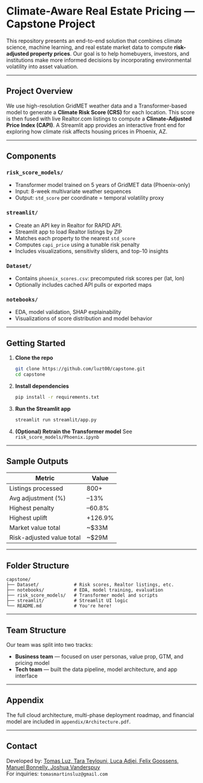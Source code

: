 
# Climate-Aware Real Estate Pricing — Capstone Project

This repository presents an end-to-end solution that combines climate science, machine learning, and real estate market data to compute **risk-adjusted property prices**. Our goal is to help homebuyers, investors, and institutions make more informed decisions by incorporating environmental volatility into asset valuation.

---

## Project Overview

We use high-resolution GridMET weather data and a Transformer-based model to generate a **Climate Risk Score (CRS)** for each location. This score is then fused with live Realtor.com listings to compute a **Climate-Adjusted Price Index (CAPI)**. A Streamlit app provides an interactive front end for exploring how climate risk affects housing prices in Phoenix, AZ.

---

## Components

### `risk_score_models/`
- Transformer model trained on 5 years of GridMET data (Phoenix-only)
- Input: 8-week multivariate weather sequences  
- Output: `std_score` per coordinate = temporal volatility proxy

### `streamlit/`
- Create an API key in Realtor for RAPID API.
- Streamlit app to load Realtor listings by ZIP
- Matches each property to the nearest `std_score`
- Computes `capi_price` using a tunable risk penalty
- Includes visualizations, sensitivity sliders, and top-10 insights

### `Dataset/`
- Contains `phoenix_scores.csv`: precomputed risk scores per (lat, lon)
- Optionally includes cached API pulls or exported maps

### `notebooks/`
- EDA, model validation, SHAP explainability
- Visualizations of score distribution and model behavior

---

## Getting Started

1. **Clone the repo**
   ```bash
   git clone https://github.com/luzt00/capstone.git
   cd capstone
   ```

2. **Install dependencies**
   ```bash
   pip install -r requirements.txt
   ```

3. **Run the Streamlit app**
   ```bash
   streamlit run streamlit/app.py
   ```

4. **(Optional) Retrain the Transformer model**
   See `risk_score_models/Phoenix.ipynb`

---

## Sample Outputs

| Metric                    | Value        |
|---------------------------|--------------|
| Listings processed        | 800+         |
| Avg adjustment (%)        | –13%         |
| Highest penalty           | –60.8%       |
| Highest uplift            | +126.9%      |
| Market value total        | ~$33M        |
| Risk-adjusted value total | ~$29M        |

---

## Folder Structure

```
capstone/
├── Dataset/             # Risk scores, Realtor listings, etc.
├── notebooks/           # EDA, model training, evaluation
├── risk_score_models/   # Transformer model and scripts
├── streamlit/           # Streamlit UI logic
└── README.md            # You're here!
```

---

## Team Structure

Our team was split into two tracks:
- **Business team** — focused on user personas, value prop, GTM, and pricing model
- **Tech team** — built the data pipeline, model architecture, and app interface

---

## Appendix

The full cloud architecture, multi-phase deployment roadmap, and financial model are included in `appendix/Architecture.pdf`.

---

## Contact

Developed by: [Tomas Luz, Tara Teylouni, Luca Adjei, Felix Goossens, Manuel Bonnelly, Joshua Vanderspuy](https://github.com/luzt00)  
For inquiries: `tomasmartinsluz@gmail.com`
